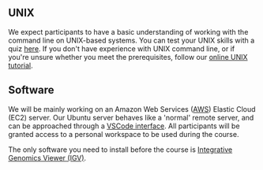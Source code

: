 
## UNIX

We expect participants to have a basic understanding of working with the command line on UNIX-based systems. You can test your UNIX skills with a quiz [here](https://docs.google.com/forms/d/e/1FAIpQLSd2BEWeOKLbIRGBT_aDEGPce1FOaVYBbhBiaqcaHoBKNB27MQ/viewform?usp=sf_link). If you don't have experience with UNIX command line, or if you're unsure whether you meet the prerequisites, follow our [online UNIX tutorial](https://edu.sib.swiss/pluginfile.php/2878/mod_resource/content/4/couselab-html/content.html).

## Software

We will be mainly working on an Amazon Web Services ([AWS](https://aws.amazon.com/]))  Elastic Cloud (EC2) server. Our Ubuntu server behaves like a 'normal' remote server, and can be approached through a [VSCode interface](https://code.visualstudio.com/). All participants will be granted access to a personal workspace to be used during the course.

The only software you need to install before the course is [Integrative Genomics Viewer (IGV)](http://software.broadinstitute.org/software/igv/).
